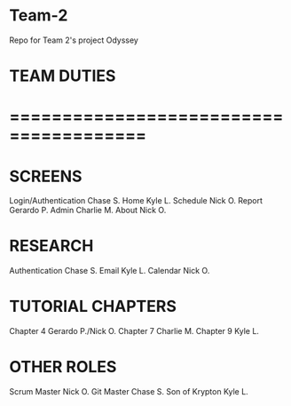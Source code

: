 # Team-2
Repo for Team 2's project Odyssey


# TEAM DUTIES
# =======================================

# SCREENS
Login/Authentication    Chase S.
Home                    Kyle L.
Schedule                Nick O.
Report                  Gerardo P.
Admin                   Charlie M.
About                   Nick O.

# RESEARCH
Authentication          Chase S.
Email                   Kyle L.
Calendar                Nick O.

# TUTORIAL CHAPTERS
Chapter 4               Gerardo P./Nick O.
Chapter 7               Charlie M.
Chapter 9               Kyle L.

# OTHER ROLES
Scrum Master            Nick O.
Git Master              Chase S.
Son of Krypton          Kyle L.